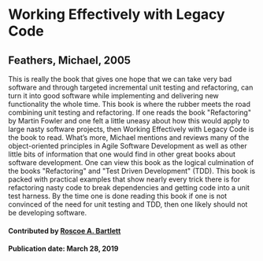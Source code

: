 # Working Effectively with Legacy Code

## Feathers, Michael, 2005

This is really the book that gives one hope that we can take very bad software
and through targeted incremental unit testing and refactoring, can turn it
into good software while implementing and delivering new functionality the
whole time. This book is where the rubber meets the road combining unit
testing and refactoring. If one reads the book "Refactoring" by Martin Fowler
and one felt a little uneasy about how this would apply to large nasty
software projects, then Working Effectively with Legacy Code is the book to
read. What’s more, Michael mentions and reviews many of the object-oriented
principles in Agile Software Development as well as other little bits of
information that one would find in other great books about software
development. One can view this book as the logical culmination of the books
"Refactoring" and "Test Driven Development" (TDD). This book is packed with
practical examples that show nearly every trick there is for refactoring nasty
code to break dependencies and getting code into a unit test harness. By the
time one is done reading this book if one is not convinced of the need for
unit testing and TDD, then one likely should not be developing software.

#### Contributed by [Roscoe A. Bartlett](https://github.com/bartlettroscoe)

#### Publication date:  March 28, 2019

<!---
Publish: yes
Categories: development, reliability, skills
Topics: refactoring, design, software engineering, testing, Personal productivity and sustainability
Tags: book
Level: 2
Prerequisites: defaults
Aggregate: none
--->
